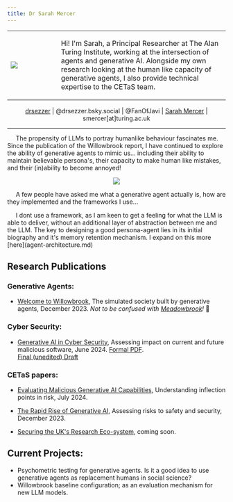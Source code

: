 ```yaml
---
title: Dr Sarah Mercer
---
```

<table width="100%">
<tr>
<td width="100"><img src="https://drsezzer.github.io/profile_pic.png" /></td>
<td><p>Hi! I'm Sarah, a Principal Researcher at The Alan Turing Institute, working at the intersection of agents and generative AI.  Alongside my own research looking at the human like capacity of generative agents, I also provide technical expertise to the CETaS team.</p></td>
</tr>
</table>

<p></p>

<div align="center">
<i class="fa-brands fa-square-github"></i> <a href="https://github.com/drsezzer/drsezzer.github.io">drsezzer</a> |
<i class="fa-brands fa-bluesky"></i> @drsezzer.bsky.social |
<i class="fa-brands fa-square-x-twitter"></i> @FanOfJavi | 
<i class="fa-brands fa-linkedin"></i> <a href="https://www.linkedin.com/in/sarah-mercer-033609273">Sarah Mercer</a> |
<i class="fa-solid fa-envelope"></i> smercer[at]turing.ac.uk
</div>

<hr>

<p>&nbsp;&nbsp;&nbsp;&nbsp; The propensity of LLMs to portray humanlike behaviour fascinates me.  Since the publication of the Willowbrook report, I have continued to explore the ability of generative agents to mimic us... including their ability to maintain believable persona's, their capacity to make human like mistakes, and their (in)ability to become annoyed!</p>

<p align=center><img src="https://drsezzer.github.io/willowbrook1.png" /></p>

<p>&nbsp;&nbsp;&nbsp;&nbsp; A few people have asked me what a generative agent actually is, how are they implemented and the frameworks I use... </p>

<p>&nbsp;&nbsp;&nbsp;&nbsp; I dont use a framework, as I am keen to get a feeling for what the LLM is able to deliver, without an additional layer of abstraction between me and the LLM.  The key to designing a good persona-agent lies in its initial biography and it's memory retention mechanism. I expand on this more [here](agent-architecture.md)</p>


## Research Publications

### Generative Agents:

* [Welcome to Willowbrook](https://cetas.turing.ac.uk/publications/welcome-willowbrook), The simulated society built by generative agents, December 2023.  <i>Not to be confused with <a href="https://www.technologyreview.com/2024/11/27/1107377/a-minecraft-town-of-ai-characters-made-friends-invented-jobs-and-spread-religion/">Meadowbrook</a>!</i> :thinking:

### Cyber Security:

* [Generative AI in Cyber Security](https://cetas.turing.ac.uk/publications/generative-ai-cybersecurity), Assessing impact on current and future malicious software, June 2024.  <i class="fa-solid fa-file-pdf"></i> [Formal PDF](docs/cetas_briefing_paper_-_evaluating_malicious_generative_ai_capabilities.pdf). <br> <i class="fa-solid fa-pen-ruler"></i> [Final (unedited) Draft](raw_malicious_genai.md)

### CETaS papers:

* [Evaluating Malicious Generative AI Capabilities](https://cetas.turing.ac.uk/publications/evaluating-malicious-generative-ai-capabilities), Understanding inflection points in risk, July 2024.

* [The Rapid Rise of Generative AI](https://cetas.turing.ac.uk/publications/rapid-rise-generative-ai), Assessing risks to safety and security, December 2023.

* [Securing the UK's Research Eco-system](https://cetas.turing.ac.uk/), coming soon.


## Current Projects:

* Psychometric testing for generative agents.  Is it a good idea to use generative agents as replacement humans in social science?
* Willowbrook baseline configuration; as an evaluation mechanism for new LLM models.
